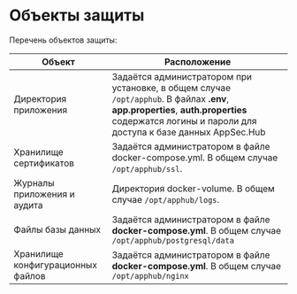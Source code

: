 # Объекты защиты

Перечень объектов защиты:

Объект|Расположение
-|-
Директория приложения|Задаётся администратором при установке, в общем случае `/opt/apphub`. В файлах **.env**, **app.properties**, **auth.properties** содержатся логины и пароли для доступа к базе данных AppSec.Hub
Хранилище сертификатов|Задаётся администратором в файле docker-compose.yml. В общем случае `/opt/apphub/ssl`.
Журналы приложения и аудита|Директория docker-volume. В общем случае `/opt/apphub/logs`.
Файлы базы данных|Задаётся администратором в файле **docker-compose.yml**. В общем случае `/opt/apphub/postgresql/data`
Хранилище конфигурационных файлов|Задаётся администратором в файле **docker-compose.yml**. В общем случае `/opt/apphub/nginx`